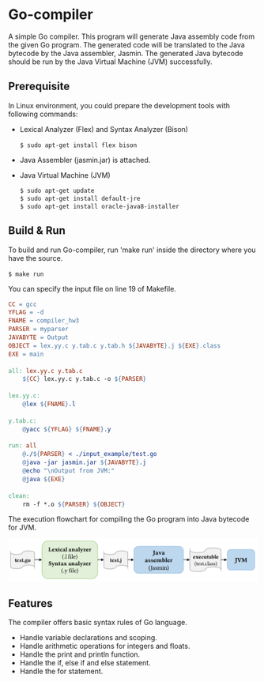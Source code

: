 # Go-compiler

A simple Go compiler. This program will generate Java assembly code from the given Go program. The generated code will be translated to the Java bytecode by the Java assembler, Jasmin. The generated Java bytecode should be run by the Java Virtual Machine (JVM) successfully.

## Prerequisite
In Linux environment, you could prepare the development tools with following commands:
- Lexical Analyzer (Flex) and Syntax Analyzer (Bison)
  
  `$ sudo apt-get install flex bison`
- Java Assembler (jasmin.jar) is attached.
- Java Virtual Machine (JVM)

  ```
  $ sudo apt-get update
  $ sudo apt-get install default-jre
  $ sudo apt-get install oracle-java8-installer
  ```
## Build & Run
To build and run Go-compiler, run 'make run' inside the directory where you have the source.

`$ make run`

You can specify the input file on line 19 of Makefile.
```Makefile
CC = gcc
YFLAG = -d
FNAME = compiler_hw3
PARSER = myparser
JAVABYTE = Output
OBJECT = lex.yy.c y.tab.c y.tab.h ${JAVABYTE}.j ${EXE}.class
EXE = main

all: lex.yy.c y.tab.c
	${CC} lex.yy.c y.tab.c -o ${PARSER}

lex.yy.c:
	@lex ${FNAME}.l

y.tab.c:
	@yacc ${YFLAG} ${FNAME}.y

run: all
	@./${PARSER} < ./input_example/test.go 
	@java -jar jasmin.jar ${JAVABYTE}.j
	@echo "\nOutput from JVM:"
	@java ${EXE} 

clean:
	rm -f *.o ${PARSER} ${OBJECT} 
```

The execution flowchart for compiling the Go program into Java bytecode for JVM.

![Flow_chart](https://github.com/Msiciots/Go-compiler/raw/master/img/Flow_chart.png)

##  Features
The compiler offers basic syntax rules of Go language. 
- Handle variable declarations and scoping.
- Handle arithmetic operations for integers and floats. 
- Handle the print and println function.
- Handle the if, else if and else statement. 
- Handle the for statement.
